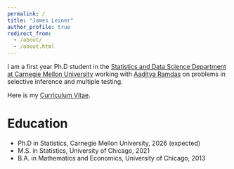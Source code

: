 ```yaml
---
permalink: /
title: "James Leiner"
author_profile: true
redirect_from: 
  - /about/
  - /about.html
---
```


I am a first year Ph.D student in the [Statistics and Data Science Department at Carnegie Mellon University](http://stat.cmu.edu/) working with [Aaditya Ramdas](http://stat.cmu.edu/~aramdas/) on problems in selective inference and multiple testing. 

Here is my [Curriculum Vitae](https://jamesleiner.github.io/files/jleiner-cv.pdf).

# Education
* Ph.D in Statistics, Carnegie Mellon University, 2026 (expected)
* M.S. in Statistics, University of Chicago, 2021
* B.A. in Mathematics and Economics, University of Chicago, 2013
